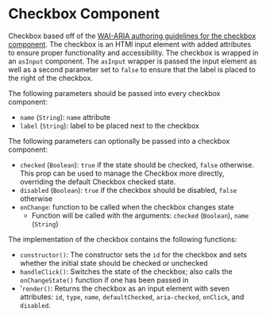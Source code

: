 # Checkbox Component

Checkbox based off of the [WAI-ARIA authoring guidelines for the checkbox component](https://www.w3.org/TR/wai-aria-1.1/#checkbox). The checkbox is an HTMl input element with added attributes to ensure proper functionality and accessibility. The checkbox is wrapped in an `asInput` component. The `asInput` wrapper is passed the input element as well as a second parameter set to `false` to ensure that the label is placed to the right of the checkbox.

The following parameters should be passed into every checkbox component:
* `name` (`String`): `name` attribute
* `label` (`String`): label to be placed next to the checkbox

The following parameters can optionally be passed into a checkbox component:
* `checked` (`Boolean`): `true` if the state should be checked, `false` otherwise. This prop can be used to manage the Checkbox more directly, overriding the default Checkbox checked state.
* `disabled` (`Boolean`): `true` if the checkbox should be disabled, `false` otherwise
* `onChange`: function to be called when the checkbox changes state
  * Function will be called with the arguments: `checked` (`Boolean`), `name` (`String`)

The implementation of the checkbox contains the following functions:
* `constructor()`: The constructor sets the `id` for the checkbox and sets whether the initial state should be checked or unchecked
* `handleClick()`: Switches the state of the checkbox; also calls the `onChangeState()` function if one has been passed in
* '`render()`: Returns the checkbox as an input element with seven attributes: `id`, `type`, `name`, `defaultChecked`, `aria-checked`, `onClick`, and `disabled`.
